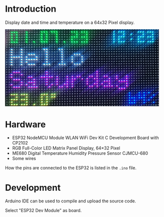 # Introduction
Display date and time and temperature on a 64x32 Pixel display.

![Desk Pixel Display](display.webp)


# Hardware
* ESP32 NodeMCU Module WLAN WiFi Dev Kit C Development Board with CP2102
* RGB Full-Color LED Matrix Panel Display, 64×32 Pixel
* ME680 Digital Temperature Humidity Pressure Sensor CJMCU-680
* Some wires

How the pins are connected to the ESP32 is listed in the ```.ino``` file. 

# Development
Arduino IDE can be used to compile and upload the source code.

Select "ESP32 Dev Module" as board.

